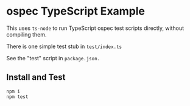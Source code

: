 # ospec TypeScript Example

This uses `ts-node` to run TypeScript ospec test scripts directly, without compiling them.

There is one simple test stub in `test/index.ts`

See the "test" script in `package.json.`

## Install and Test

    npm i
    npm test
